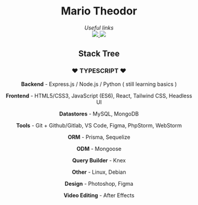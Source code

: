 <h1 align="center">Mario Theodor </h1>
<div align="center">

<i>Useful links</i><br>
<a href="https://www.instagram.com/mariodrg39/" ><img src="https://img.shields.io/badge/Instagram-E4405F?style=for-the-badge&logo=instagram&logoColor=white" /> </a>
<a href="https://www.linkedin.com/in/mario-theodor-498624231/" ><img src="https://img.shields.io/badge/LinkedIn-0077B5?style=for-the-badge&logo=linkedin&logoColor=white" /> </a>
<br>
</bold>
<h2>Stack Tree</h2>
<h3>♥ TYPESCRIPT ♥</h3>
<p><b>Backend</b> - Express.js / Node.js / Python ( still learning basics )</p>
<p><b>Frontend</b> - HTML5/CSS3, JavaScript (ES6), React, Tailwind CSS, Headless UI</p> 
<p><b>Datastores</b> - MySQL, MongoDB</p>
<p><b>Tools</b> - Git + Github/Gitlab, VS Code, Figma, PhpStorm, WebStorm</p>
<p><b>ORM</b> - Prisma, Sequelize</p>
<p><b>ODM</b> - Mongoose</p>
<p><b>Query Builder</b> - Knex</p>
<p><b>Other</b> - Linux, Debian</p>
<p><b>Design</b> - Photoshop, Figma</p>
<p><b>Video Editing</b> - After Effects</p>
</div>


